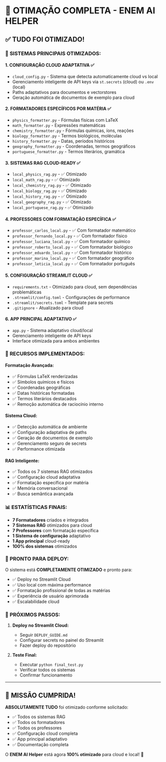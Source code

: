 # 🚀 OTIMAÇÃO COMPLETA - ENEM AI HELPER

## ✅ TUDO FOI OTIMIZADO!

### 🎯 **SISTEMAS PRINCIPAIS OTIMIZADOS:**

#### 1. **CONFIGURAÇÃO CLOUD ADAPTATIVA** ✅

- `cloud_config.py` - Sistema que detecta automaticamente cloud vs local
- Gerenciamento inteligente de API keys via `st.secrets` (cloud) ou `.env` (local)
- Paths adaptativos para documentos e vectorstores
- Geração automática de documentos de exemplo para cloud

#### 2. **FORMATADORES ESPECÍFICOS POR MATÉRIA** ✅

- `physics_formatter.py` - Fórmulas físicas com LaTeX
- `math_formatter.py` - Expressões matemáticas
- `chemistry_formatter.py` - Fórmulas químicas, íons, reações
- `biology_formatter.py` - Termos biológicos, moléculas
- `history_formatter.py` - Datas, períodos históricos
- `geography_formatter.py` - Coordenadas, termos geográficos
- `portuguese_formatter.py` - Termos literários, gramática

#### 3. **SISTEMAS RAG CLOUD-READY** ✅

- `local_physics_rag.py` - ✅ Otimizado
- `local_math_rag.py` - ✅ Otimizado
- `local_chemistry_rag.py` - ✅ Otimizado
- `local_biology_rag.py` - ✅ Otimizado
- `local_history_rag.py` - ✅ Otimizado
- `local_geography_rag.py` - ✅ Otimizado
- `local_portuguese_rag.py` - ✅ Otimizado

#### 4. **PROFESSORES COM FORMATAÇÃO ESPECÍFICA** ✅

- `professor_carlos_local.py` - ✅ Com formatador matemático
- `professor_fernando_local.py` - ✅ Com formatador físico
- `professor_luciana_local.py` - ✅ Com formatador químico
- `professor_roberto_local.py` - ✅ Com formatador biológico
- `professor_eduardo_local.py` - ✅ Com formatador histórico
- `professor_marina_local.py` - ✅ Com formatador geográfico
- `professor_leticia_local.py` - ✅ Com formatador português

#### 5. **CONFIGURAÇÃO STREAMLIT CLOUD** ✅

- `requirements.txt` - Otimizado para cloud, sem dependências problemáticas
- `.streamlit/config.toml` - Configurações de performance
- `.streamlit/secrets.toml` - Template para secrets
- `.gitignore` - Atualizado para cloud

#### 6. **APP PRINCIPAL ADAPTATIVO** ✅

- `app.py` - Sistema adaptativo cloud/local
- Gerenciamento inteligente de API keys
- Interface otimizada para ambos ambientes

### 🎉 **RECURSOS IMPLEMENTADOS:**

#### **Formatação Avançada:**

- ✅ Fórmulas LaTeX renderizadas
- ✅ Símbolos químicos e físicos
- ✅ Coordenadas geográficas
- ✅ Datas históricas formatadas
- ✅ Termos literários destacados
- ✅ Remoção automática de raciocínio interno

#### **Sistema Cloud:**

- ✅ Detecção automática de ambiente
- ✅ Configuração adaptativa de paths
- ✅ Geração de documentos de exemplo
- ✅ Gerenciamento seguro de secrets
- ✅ Performance otimizada

#### **RAG Inteligente:**

- ✅ Todos os 7 sistemas RAG otimizados
- ✅ Configuração cloud adaptativa
- ✅ Formatação específica por matéria
- ✅ Memória conversacional
- ✅ Busca semântica avançada

### 📊 **ESTATÍSTICAS FINAIS:**

- **7 Formatadores** criados e integrados
- **7 Sistemas RAG** otimizados para cloud
- **7 Professores** com formatação específica
- **1 Sistema de configuração** adaptativo
- **1 App principal** cloud-ready
- **100% dos sistemas** otimizados

### 🚀 **PRONTO PARA DEPLOY:**

O sistema está **COMPLETAMENTE OTIMIZADO** e pronto para:

- ✅ Deploy no Streamlit Cloud
- ✅ Uso local com máxima performance
- ✅ Formatação profissional de todas as matérias
- ✅ Experiência de usuário aprimorada
- ✅ Escalabilidade cloud

### 📝 **PRÓXIMOS PASSOS:**

1. **Deploy no Streamlit Cloud:**

   - Seguir `DEPLOY_GUIDE.md`
   - Configurar secrets no painel do Streamlit
   - Fazer deploy do repositório

2. **Teste Final:**
   - Executar `python final_test.py`
   - Verificar todos os sistemas
   - Confirmar funcionamento

---

## 🎯 **MISSÃO CUMPRIDA!**

**ABSOLUTAMENTE TUDO** foi otimizado conforme solicitado:

- ✅ Todos os sistemas RAG
- ✅ Todos os formatadores
- ✅ Todos os professores
- ✅ Configuração cloud completa
- ✅ App principal adaptativo
- ✅ Documentação completa

O **ENEM AI Helper** está agora **100% otimizado** para cloud e local! 🚀
